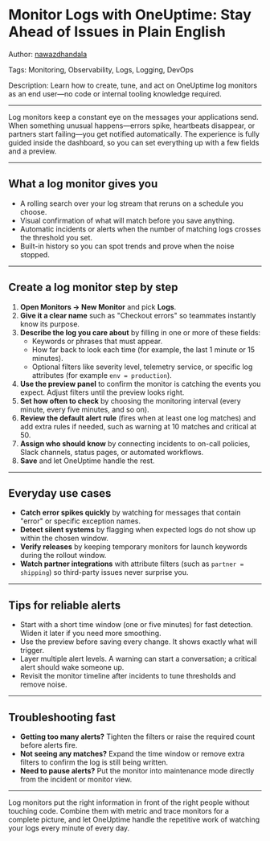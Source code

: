 # Monitor Logs with OneUptime: Stay Ahead of Issues in Plain English

Author: [nawazdhandala](https://www.github.com/nawazdhandala)

Tags: Monitoring, Observability, Logs, Logging, DevOps

Description: Learn how to create, tune, and act on OneUptime log monitors as an end user—no code or internal tooling knowledge required.

---

Log monitors keep a constant eye on the messages your applications send. When something unusual happens—errors spike, heartbeats disappear, or partners start failing—you get notified automatically. The experience is fully guided inside the dashboard, so you can set everything up with a few fields and a preview.

---

## What a log monitor gives you

- A rolling search over your log stream that reruns on a schedule you choose.
- Visual confirmation of what will match before you save anything.
- Automatic incidents or alerts when the number of matching logs crosses the threshold you set.
- Built-in history so you can spot trends and prove when the noise stopped.

---

## Create a log monitor step by step

1. **Open Monitors → New Monitor** and pick **Logs**.
2. **Give it a clear name** such as "Checkout errors" so teammates instantly know its purpose.
3. **Describe the log you care about** by filling in one or more of these fields:
   - Keywords or phrases that must appear.
   - How far back to look each time (for example, the last 1 minute or 15 minutes).
   - Optional filters like severity level, telemetry service, or specific log attributes (for example `env = production`).
4. **Use the preview panel** to confirm the monitor is catching the events you expect. Adjust filters until the preview looks right.
5. **Set how often to check** by choosing the monitoring interval (every minute, every five minutes, and so on).
6. **Review the default alert rule** (fires when at least one log matches) and add extra rules if needed, such as warning at 10 matches and critical at 50.
7. **Assign who should know** by connecting incidents to on-call policies, Slack channels, status pages, or automated workflows.
8. **Save** and let OneUptime handle the rest.

---

## Everyday use cases

- **Catch error spikes quickly** by watching for messages that contain "error" or specific exception names.
- **Detect silent systems** by flagging when expected logs do not show up within the chosen window.
- **Verify releases** by keeping temporary monitors for launch keywords during the rollout window.
- **Watch partner integrations** with attribute filters (such as `partner = shipping`) so third-party issues never surprise you.

---

## Tips for reliable alerts

- Start with a short time window (one or five minutes) for fast detection. Widen it later if you need more smoothing.
- Use the preview before saving every change. It shows exactly what will trigger.
- Layer multiple alert levels. A warning can start a conversation; a critical alert should wake someone up.
- Revisit the monitor timeline after incidents to tune thresholds and remove noise.

---

## Troubleshooting fast

- **Getting too many alerts?** Tighten the filters or raise the required count before alerts fire.
- **Not seeing any matches?** Expand the time window or remove extra filters to confirm the log is still being written.
- **Need to pause alerts?** Put the monitor into maintenance mode directly from the incident or monitor view.

---

Log monitors put the right information in front of the right people without touching code. Combine them with metric and trace monitors for a complete picture, and let OneUptime handle the repetitive work of watching your logs every minute of every day.
